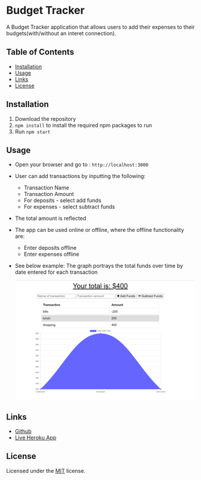 # Budget Tracker
A Budget Tracker application that allows users to add their expenses to their budgets(with/without an interet connection). 

## Table of Contents

* [Installation](#installation)
* [Usage](#usage)
* [Links](#Links)
* [License](#License)

## Installation

1. Download the repository
2. `npm install` to install the required npm packages to run
3. Run `npm start`

## Usage

* Open your browser and go to : `http://localhost:3000`

* User can add transactions by inputting the following:
  * Transaction Name
  * Transaction Amount
  * For deposits - select add funds
  * For expenses - select subtract funds 

* The total amount is reflected
* The app can be used online or offline, where the offline functionality are:
  * Enter deposits offline
  * Enter expenses offline

* See below example: The graph portrays the total funds over time by date entered for each transaction

  ![PWA Budget Tracker Screenshot](public/assets/images/demoexample.png)

## Links

* [Github](https://github.com/nerink/budget-tracker)
* [Live Heroku App](https://sheltered-dusk-18625.herokuapp.com/)

## License

  Licensed under the [MIT](LICENSE) license.
  